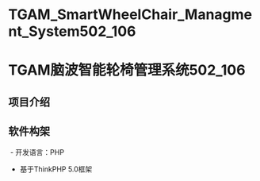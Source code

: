 # TGAM_SmartWheelChair_Managment_System502_106
# TGAM脑波智能轮椅管理系统502_106
## 项目介绍
 
## 软件构架

 - 开发语言：PHP
 - 基于ThinkPHP 5.0框架
 
